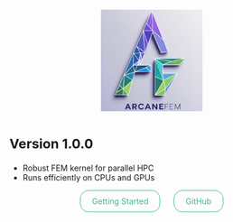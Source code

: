 <!-- _coverpage.md -->

<img src="./af-logo1.jpg" alt="ArcaneFEM Logo" style="height:180px; margin: 20px auto; display: block;">

# <small>Version 1.0.0</small>

- Robust FEM kernel for parallel HPC
- Runs efficiently on CPUs and GPUs

<div style="text-align: center;">
  <a href="https://arcaneframework/arcanefem/#/?id=introduction"
     style="display:inline-block; padding:10px 20px; border:1px solid #42b983; border-radius:15px; color:#42b983; text-decoration:none; margin: 0 10px;">
     Getting Started
  </a>
  <a href="https://github.com/arcaneframework/arcanefem"
     style="display:inline-block; padding:10px 20px; border:1px solid #42b983; border-radius:15px; color:#42b983; text-decoration:none; margin: 0 10px;">
     GitHub
  </a>
</div>
